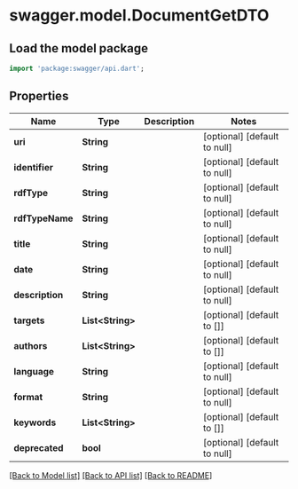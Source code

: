 # swagger.model.DocumentGetDTO

## Load the model package
```dart
import 'package:swagger/api.dart';
```

## Properties
Name | Type | Description | Notes
------------ | ------------- | ------------- | -------------
**uri** | **String** |  | [optional] [default to null]
**identifier** | **String** |  | [optional] [default to null]
**rdfType** | **String** |  | [optional] [default to null]
**rdfTypeName** | **String** |  | [optional] [default to null]
**title** | **String** |  | [optional] [default to null]
**date** | **String** |  | [optional] [default to null]
**description** | **String** |  | [optional] [default to null]
**targets** | **List&lt;String&gt;** |  | [optional] [default to []]
**authors** | **List&lt;String&gt;** |  | [optional] [default to []]
**language** | **String** |  | [optional] [default to null]
**format** | **String** |  | [optional] [default to null]
**keywords** | **List&lt;String&gt;** |  | [optional] [default to []]
**deprecated** | **bool** |  | [optional] [default to null]

[[Back to Model list]](../README.md#documentation-for-models) [[Back to API list]](../README.md#documentation-for-api-endpoints) [[Back to README]](../README.md)


